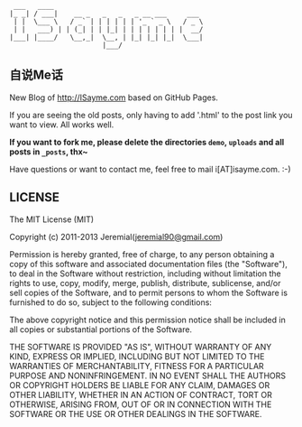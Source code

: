      ___   ____
    |_ _| / ___|    __ _   _   _   _ __ ___     ___
     | |  \___ \   / _` | | | | | | '_ ` _ \   / _ \
     | |   ___) | | (_| | | |_| | | | | | | | |  __/
    |___| |____/   \__,_|  \__, | |_| |_| |_|  \___|
                           |___/
## 自说Me话 ##
New Blog of <http://ISayme.com> based on GitHub Pages.

If you are seeing the old posts, only having to add '.html' to the post link you want to view. All works well.

**If you want to fork me, please delete the directories `demo`, `uploads` and all posts in `_posts`, thx~**

Have questions or want to contact me, feel free to mail i[AT]isayme.com. :-)

## LICENSE ##

The MIT License (MIT)

Copyright (c) 2011-2013 Jeremial(jeremial90@gmail.com)

Permission is hereby granted, free of charge, to any person obtaining a copy
of this software and associated documentation files (the "Software"), to deal
in the Software without restriction, including without limitation the rights
to use, copy, modify, merge, publish, distribute, sublicense, and/or sell
copies of the Software, and to permit persons to whom the Software is
furnished to do so, subject to the following conditions:

The above copyright notice and this permission notice shall be included in
all copies or substantial portions of the Software.

THE SOFTWARE IS PROVIDED "AS IS", WITHOUT WARRANTY OF ANY KIND, EXPRESS OR
IMPLIED, INCLUDING BUT NOT LIMITED TO THE WARRANTIES OF MERCHANTABILITY,
FITNESS FOR A PARTICULAR PURPOSE AND NONINFRINGEMENT. IN NO EVENT SHALL THE
AUTHORS OR COPYRIGHT HOLDERS BE LIABLE FOR ANY CLAIM, DAMAGES OR OTHER
LIABILITY, WHETHER IN AN ACTION OF CONTRACT, TORT OR OTHERWISE, ARISING FROM,
OUT OF OR IN CONNECTION WITH THE SOFTWARE OR THE USE OR OTHER DEALINGS IN
THE SOFTWARE.
